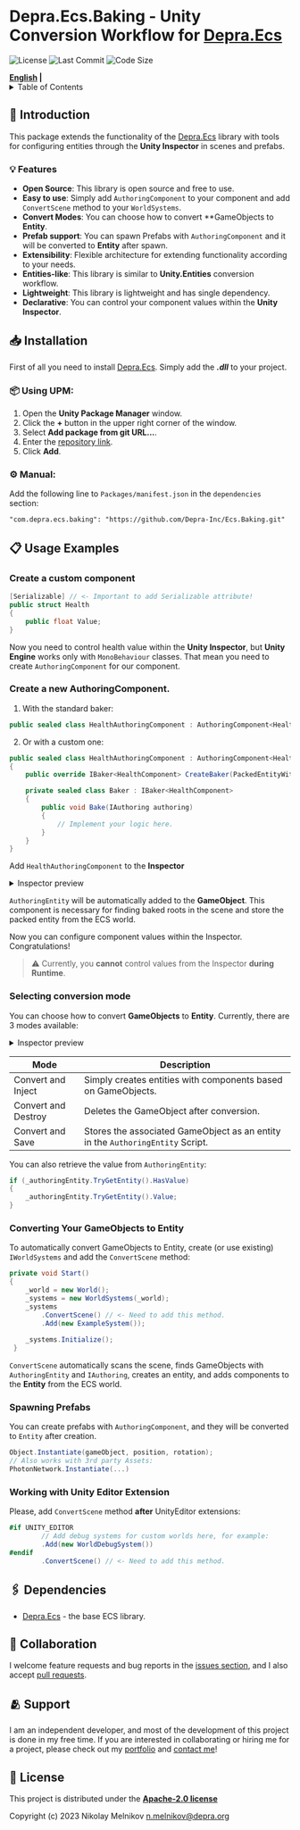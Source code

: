# Depra.Ecs.Baking - Unity Conversion Workflow for [Depra.Ecs](https://github.com/Leopotam/ecslite)

![License](https://img.shields.io/github/license/Depra-Inc/Ecs.Baking?style=rounded-square)
![Last Commit](https://img.shields.io/github/last-commit/Depra-Inc/Ecs.Baking?style=rounded-square)
![Code Size](https://img.shields.io/github/languages/code-size/Depra-Inc/Ecs.Baking?style=rounded-square)

<div>
    <strong><a href="README.md">English</a> | <a href="README.RU.md"></a></strong>
</div>

<details>
<summary>Table of Contents</summary>

- [Introduction](#-introduction)
    - [Features](#-features)
- [Installation](#-installation)
- [Usage Examples](#-usage-examples)
    - [Create a custom component](#create-a-custom-component)
    - [Create a new Authoring Component](#create-a-new-authoringcomponent)
    - [Selecting conversion mode](#selecting-conversion-mode)
    - [Converting Your GameObjects to Entity](#converting-your-gameobjects-to-entity)
    - [Spawning Prefabs](#spawning-prefabs)
    - [Working with Unity Editor Extension](#working-with-unity-editor-extension)
- [Dependencies](#-dependencies)
- [Collaboration](#-collaboration)
- [Support](#-support)
- [License](#-license)

</details>

## 🧾 Introduction

This package extends the functionality of the [Depra.Ecs](https://github.com/Depra-Inc/Ecs) library
with tools for configuring entities through the **Unity Inspector** in scenes and prefabs.

### 💡 Features

- **Open Source**: This library is open source and free to use.
- **Easy to use**: Simply add `AuthoringComponent` to your component and add `ConvertScene` method to
  your `WorldSystems`.
- **Convert Modes**: You can choose how to convert **GameObjects to **Entity**.
- **Prefab support**: You can spawn Prefabs with `AuthoringComponent`
  and it will be converted to **Entity** after spawn.
- **Extensibility**: Flexible architecture for extending functionality according to your needs.
- **Entities-like**: This library is similar to **Unity.Entities** conversion workflow.
- **Lightweight**: This library is lightweight and has single dependency.
- **Declarative**: You can control your component values within the **Unity Inspector**.

## 📥 Installation

First of all you need to install [Depra.Ecs](https://github.com/Depra-Inc/Ecs.git).
Simply add the ***.dll*** to your project.

### 📦 Using **UPM**:

1. Open the **Unity Package Manager** window.
2. Click the **+** button in the upper right corner of the window.
3. Select **Add package from git URL...**.
4. Enter the [repository link](https://github.com/Depra-Inc/Ecs.Baking.git).
5. Click **Add**.

### ⚙️ Manual:

Add the following line to `Packages/manifest.json` in the `dependencies` section:

```
"com.depra.ecs.baking": "https://github.com/Depra-Inc/Ecs.Baking.git"
```

## 📋 Usage Examples

### Create a custom component

```csharp
[Serializable] // <- Important to add Serializable attribute!
public struct Health
{
    public float Value;
}
```

Now you need to control health value within the **Unity Inspector**,
but **Unity Engine** works only with `MonoBehaviour` classes.
That mean you need to create `AuthoringComponent` for our component.

### Create a new AuthoringComponent.

1. With the standard baker:

```csharp
public sealed class HealthAuthoringComponent : AuthoringComponent<HealthComponent> { }
```

2. Or with a custom one:

```csharp
public sealed class HealthAuthoringComponent : AuthoringComponent<HealthComponent> 
{
    public override IBaker<HealthComponent> CreateBaker(PackedEntityWithWorld entity) => new Baker(entity);

    private sealed class Baker : IBaker<HealthComponent> 
    {
        public void Bake(IAuthoring authoring) 
        {
            // Implement your logic here.
        }
    }
}
```

Add `HealthAuthoringComponent` to the **Inspector**
<details>
  <summary>Inspector preview</summary>

![Health Authoring Component](https://i.postimg.cc/Tw7K7nmS/health-component.jpg)
</details>

`AuthoringEntity` will be automatically added to the **GameObject**.
This component is necessary for finding baked roots in the scene and store the packed entity from the ECS world.

Now you can configure component values within the Inspector. Congratulations!

> ⚠️ Currently, you **cannot** control values from the Inspector **during Runtime**.

### Selecting conversion mode

You can choose how to convert **GameObjects** to **Entity**.
Currently, there are 3 modes available:

<details>
  <summary>Inspector preview</summary>

![Conversion Mode](https://i.postimg.cc/4xkmSf7J/convert-method.jpg)
</details>

| Mode                | Description                                                                    |
|---------------------|--------------------------------------------------------------------------------|
| Convert and Inject  | Simply creates entities with components based on GameObjects.                  |
| Convert and Destroy | Deletes the GameObject after conversion.                                       |
| Convert and Save    | Stores the associated GameObject as an entity in the `AuthoringEntity` Script. |

You can also retrieve the value from `AuthoringEntity`:

```csharp
if (_authoringEntity.TryGetEntity().HasValue) 
{
    _authoringEntity.TryGetEntity().Value;
}
```

### Converting Your GameObjects to Entity

To automatically convert GameObjects to Entity,
create (or use existing) `IWorldSystems` and add the `ConvertScene` method:

```csharp
private void Start() 
{
    _world = new World();    
    _systems = new WorldSystems(_world);
    _systems
        .ConvertScene() // <- Need to add this method.
        .Add(new ExampleSystem());
    
    _systems.Initialize();
 }
```

`ConvertScene` automatically scans the scene,
finds GameObjects with `AuthoringEntity` and `IAuthoring`,
creates an entity, and adds components to the **Entity** from the ECS world.

### Spawning Prefabs

You can create prefabs with `AuthoringComponent`,
and they will be converted to `Entity` after creation.

```csharp
Object.Instantiate(gameObject, position, rotation);
// Also works with 3rd party Assets:
PhotonNetwork.Instantiate(...)
```

### Working with Unity Editor Extension

Please, add `ConvertScene` method **after** UnityEditor extensions:

```csharp
#if UNITY_EDITOR
        // Add debug systems for custom worlds here, for example:
        .Add(new WorldDebugSystem())
#endif
        .ConvertScene() // <- Need to add this method.
```

## 🖇️ Dependencies

- [Depra.Ecs](https://github.com/Depra-Inc/Ecs.git) - the base ECS library.

## 🤝 Collaboration

I welcome feature requests and bug reports in
the [issues section](https://github.com/Depra-Inc/Ecs.Baking/issues),
and I also accept [pull requests](https://github.com/Depra-Inc/Ecs.Baking/pulls).

## 🫂 Support

I am an independent developer, and most of the development of this project is done in my free time. If you are
interested in collaborating or hiring me for a project, please check out
my [portfolio](https://github.com/Depra-Inc) and [contact me](mailto:g0dzZz1lla@yandex.ru)!

## 🔐 License

This project is distributed under the
**[Apache-2.0 license](https://github.com/Depra-Inc/Ecs.Baking/blob/main/LICENSE.md)**

Copyright (c) 2023 Nikolay Melnikov
[n.melnikov@depra.org](mailto:n.melnikov@depra.org)